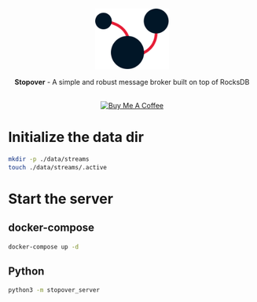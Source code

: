 <p align="center">
<img src="misc/stopover.svg" alt="Stopover Logo" width="150"/></a>
</p>

<div align="center">
<b>Stopover</b> - A simple and robust message broker built on top of RocksDB
</div>
<br>
<p align="center">
    <a href="https://www.buymeacoffee.com/brunneis" target="_blank"><img src="https://cdn.buymeacoffee.com/buttons/default-orange.png" alt="Buy Me A Coffee" height="35px"></a>
</p>

# Initialize the data dir
```bash
mkdir -p ./data/streams
touch ./data/streams/.active
```

# Start the server
## docker-compose
```bash
docker-compose up -d
```
## Python
```bash
python3 -m stopover_server
```
